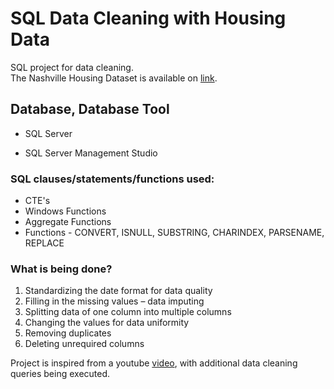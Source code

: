 # SQL Data Cleaning with Housing Data

SQL project for data cleaning. <br>
The Nashville Housing Dataset is available on [link](https://github.com/AlexTheAnalyst/PortfolioProjects/blob/main/Nashville%20Housing%20Data%20for%20Data%20Cleaning.xlsx).

## **Database, Database Tool** 

* SQL Server

* SQL Server Management Studio

### SQL clauses/statements/functions used: 
* CTE's
* Windows Functions 
* Aggregate Functions
* Functions - CONVERT, ISNULL, SUBSTRING,  CHARINDEX, PARSENAME, REPLACE 

### What is being done?

1)	Standardizing the date format for data quality <br>
2)	Filling in the missing values – data imputing <br>
3)	Splitting data of one column into multiple columns <br>
4)	Changing the values for data uniformity <br>
5)	Removing duplicates <br>
6)	Deleting unrequired columns <br>


Project is inspired from a youtube [video](https://www.youtube.com/watch?v=8rO7ztF4NtU&list=PLUaB-1hjhk8H48Pj32z4GZgGWyylqv85f&index=3&t=2100s), with additional data cleaning queries being executed.
